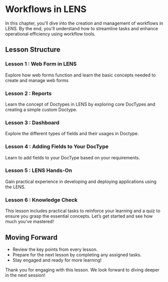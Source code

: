 # Workflows in LENS

In this chapter, you'll dive into the creation and management of workflows in LENS. By the end, you'll understand how to streamline tasks and enhance operational efficiency using workflow tools.

## Lesson Structure

### Lesson 1 : Web Form in LENS

Explore how web forms function and learn the basic concepts needed to create and manage web forms

### Lesson 2 : Reports

Learn the concept of Doctypes in LENS by exploring core DocTypes and creating a simple custom Doctype.

### Lesson 3 : Dashboard

Explore the different types of fields and their usages in Doctype.

### Lesson 4 : Adding Fields to Your DocType

Learn to add fields to your DocType based on your requirements.

### Lesson 5 : LENS Hands-On

Gain practical experience in developing and deploying applications using the LENS.

### Lesson 6 : Knowledge Check

This lesson includes practical tasks to reinforce your learning and a quiz to ensure you grasp the essential concepts. Let’s get started and see how much you’ve mastered!

## Moving Forward

-   Review the key points from every lesson.
-   Prepare for the next lesson by completing any assigned tasks.
-   Stay engaged and ready for more learning!

Thank you for engaging with this lesson. We look forward to diving deeper in the next session!
<!--stackedit_data:
eyJoaXN0b3J5IjpbMTY3MTI0NDE1OSwxMTQyNjExNzQwXX0=
-->